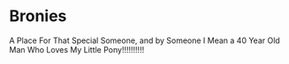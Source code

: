 # Bronies
A Place For That Special Someone, and by Someone I Mean a 40 Year Old Man Who Loves My Little Pony!!!!!!!!!!
